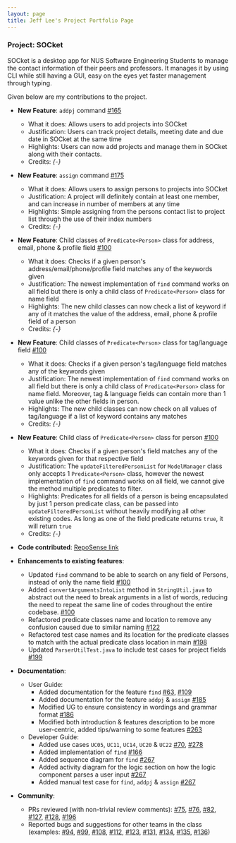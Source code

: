```yaml
---
layout: page
title: Jeff Lee's Project Portfolio Page
---
```


### Project: SOCket

SOCket is a desktop app for NUS Software Engineering Students to manage the contact information of their peers and professors.
It manages it by using CLI while still having a GUI, easy on the eyes yet faster management through typing.

Given below are my contributions to the project.

* **New Feature**: `addpj` command [\#165](https://github.com/AY2223S2-CS2103T-T12-4/tp/pull/165)
  * What it does: Allows users to add projects into SOCket
  * Justification: Users can track project details, meeting date and due date in SOCket at the same time
  * Highlights: Users can now add projects and manage them in SOCket along with their contacts.
  * Credits: *{-}*

* **New Feature**: `assign` command [\#175](https://github.com/AY2223S2-CS2103T-T12-4/tp/pull/175)
  * What it does: Allows users to assign persons to projects into SOCket
  * Justification: A project will definitely contain at least one member, and can increase in number of members at any time
  * Highlights: Simple assigning from the persons contact list to project list through the use of their index numbers
  * Credits: *{-}*

* **New Feature**: Child classes of `Predicate<Person>` class for address, email, phone & profile field [\#100](https://github.com/AY2223S2-CS2103T-T12-4/tp/pull/100)
  * What it does: Checks if a given person's address/email/phone/profile field matches any of the keywords given
  * Justification: The newest implementation of `find` command works on all field but there is only a child class of `Predicate<Person>` class for name field
  * Highlights: The new child classes can now check a list of keyword if any of it matches the value of the address, email, phone & profile field of a person
  * Credits: *{-}*

* **New Feature**: Child classes of `Predicate<Person>` class for tag/language field [\#100](https://github.com/AY2223S2-CS2103T-T12-4/tp/pull/100)
  * What it does: Checks if a given person's tag/language field matches any of the keywords given
  * Justification: The newest implementation of `find` command works on all field but there is only a child class of `Predicate<Person>` class for name field. Moreover, tag & language fields can contain more than 1 value unlike the other fields in person.
  * Highlights: The new child classes can now check on all values of tag/language if a list of keyword contains any matches
  * Credits: *{-}*

* **New Feature**: Child class of `Predicate<Person>` class for person [\#100](https://github.com/AY2223S2-CS2103T-T12-4/tp/pull/100)
  * What it does: Checks if a given person's field matches any of the keywords given for that respective field
  * Justification: The `updateFilteredPersonList` for `ModelManager` class only accepts 1 `Predicate<Person>` class, however the newest implementation of `find` command works on all field, we cannot give the method multiple predicates to filter.
  * Highlights: Predicates for all fields of a person is being encapsulated by just 1 person predicate class, can be passed into `updateFilteredPersonList` without heavily modifying all other existing codes. As long as one of the field predicate returns `true`, it will return `true`
  * Credits: *{-}*

* **Code contributed**: [RepoSense link](https://nus-cs2103-ay2223s2.github.io/tp-dashboard/?search=nus-jeff&breakdown=true)

* **Enhancements to existing features**:
  * Updated `find` command to be able to search on any field of Persons, instead of only the name field [\#100](https://github.com/AY2223S2-CS2103T-T12-4/tp/pull/100)
  * Added `convertArgumentsIntoList` method in `StringUtil.java` to abstract out the need to break arguments in a list of words, reducing the need to repeat the same line of codes throughout the entire codebase. [\#100](https://github.com/AY2223S2-CS2103T-T12-4/tp/pull/100)
  * Refactored predicate classes name and location to remove any confusion caused due to similar naming [\#122](https://github.com/AY2223S2-CS2103T-T12-4/tp/pull/122)
  * Refactored test case names and its location for the predicate classes to match with the actual predicate class location in main [\#198](https://github.com/AY2223S2-CS2103T-T12-4/tp/pull/198)
  * Updated `ParserUtilTest.java` to include test cases for project fields [\#199](https://github.com/AY2223S2-CS2103T-T12-4/tp/pull/199)

* **Documentation**:
  * User Guide:
    * Added documentation for the feature `find` [\#63](https://github.com/AY2223S2-CS2103T-T12-4/tp/pull/63), [\#109](https://github.com/AY2223S2-CS2103T-T12-4/tp/pull/109)
    * Added documentation for the feature `addpj` & `assign` [\#185](https://github.com/AY2223S2-CS2103T-T12-4/tp/pull/185)
    * Modified UG to ensure consistency in wordings and grammar format [\#186](https://github.com/AY2223S2-CS2103T-T12-4/tp/pull/186)
    * Modified both introduction & features description to be more user-centric, added tips/warning to some features [\#263](https://github.com/AY2223S2-CS2103T-T12-4/tp/pull/263)
  * Developer Guide:
    * Added use cases `UC05`, `UC11`, `UC14`, `UC20` & `UC22` [\#70](https://github.com/AY2223S2-CS2103T-T12-4/tp/pull/70), [\#278](https://github.com/AY2223S2-CS2103T-T12-4/tp/pull/278)
    * Added implementation of `find` [\#166](https://github.com/AY2223S2-CS2103T-T12-4/tp/pull/166)
    * Added sequence diagram for `find` [\#267](https://github.com/AY2223S2-CS2103T-T12-4/tp/pull/267)
    * Added activity diagram for the logic section on how the logic component parses a user input [\#267](https://github.com/AY2223S2-CS2103T-T12-4/tp/pull/267)
    * Added manual test case for `find`, `addpj` & `assign` [\#267](https://github.com/AY2223S2-CS2103T-T12-4/tp/pull/267)

* **Community**:
  * PRs reviewed (with non-trivial review comments): [\#75](https://github.com/AY2223S2-CS2103T-T12-4/tp/pull/75), [\#76](https://github.com/AY2223S2-CS2103T-T12-4/tp/pull/76), [\#82](https://github.com/AY2223S2-CS2103T-T12-4/tp/pull/82), [\#127](https://github.com/AY2223S2-CS2103T-T12-4/tp/pull/127), [\#128](https://github.com/AY2223S2-CS2103T-T12-4/tp/pull/128), [\#196](https://github.com/AY2223S2-CS2103T-T12-4/tp/pull/196)
  * Reported bugs and suggestions for other teams in the class (examples: [\#94](https://github.com/AY2223S2-CS2103-F11-4/tp/issues/94), [\#99](https://github.com/AY2223S2-CS2103-F11-4/tp/issues/99), [\#108](https://github.com/AY2223S2-CS2103-F11-4/tp/issues/108), [\#112](https://github.com/AY2223S2-CS2103-F11-4/tp/issues/112), [\#123](https://github.com/AY2223S2-CS2103-F11-4/tp/issues/123), [\#131](https://github.com/AY2223S2-CS2103-F11-4/tp/issues/131), [\#134](https://github.com/AY2223S2-CS2103-F11-4/tp/issues/134), [\#135](https://github.com/AY2223S2-CS2103-F11-4/tp/issues/135), [\#136](https://github.com/AY2223S2-CS2103-F11-4/tp/issues/136))

